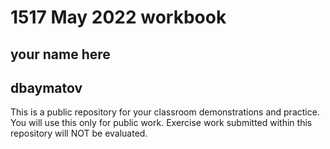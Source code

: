 # 1517 May 2022 workbook

## your name here 

## dbaymatov

This is a public repository for your classroom demonstrations and practice. You will use this only for public work. Exercise work submitted within this repository will NOT be evaluated.
